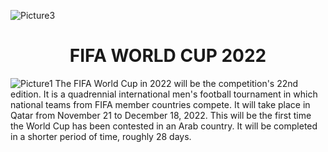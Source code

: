 ![Picture3](https://user-images.githubusercontent.com/97960335/193211741-b13d76ce-b11a-4f52-9847-e4627398418d.png)
<h1 align="center"> FIFA WORLD CUP 2022 </h1>

![Picture1](https://user-images.githubusercontent.com/97960335/193211599-8d2013fc-f1d0-4df8-91d7-8a2e849539a7.png)
The FIFA World Cup in 2022 will be the competition's 22nd edition. It is a quadrennial international men's football tournament in which national teams from FIFA member countries compete. It will take place in Qatar from November 21 to December 18, 2022. This will be the first time the World Cup has been contested in an Arab country. It will be completed in a shorter period of time, roughly 28 days.
